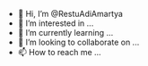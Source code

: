 - 👋 Hi, I’m @RestuAdiAmartya
- 👀 I’m interested in ...
- 🌱 I’m currently learning ...
- 💞️ I’m looking to collaborate on ...
- 📫 How to reach me ...

<!---
RestuAdiAmartya/RestuAdiAmartya is a ✨ special ✨ repository because its `README.md` (this file) appears on your GitHub profile.
You can click the Preview link to take a look at your changes.
--->
